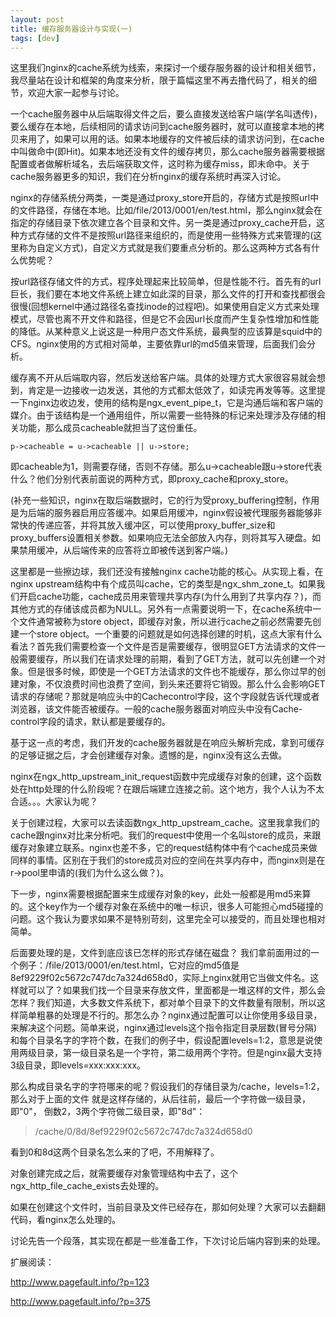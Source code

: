 ```yaml
---
layout: post
title: 缓存服务器设计与实现(一)
tags: [dev]
---
```


这里我们nginx的cache系统为线索，来探讨一个缓存服务器的设计和相关细节，我尽量站在设计和框架的角度来分析，限于篇幅这里不再去撸代码了，相关的细节，欢迎大家一起参与讨论。

一个cache服务器中从后端取得文件之后，要么直接发送给客户端(学名叫透传)，要么缓存在本地，后续相同的请求访问到cache服务器时，就可以直接拿本地的拷贝来用了，如果可以用的话。如果本地缓存的文件被后续的请求访问到，在cache中叫做命中(即Hit)。如果本地还没有文件的缓存拷贝，那么cache服务器需要根据配置或者做解析域名，去后端获取文件，这时称为缓存miss，即未命中。关于cache服务器更多的知识，我们在分析nginx的缓存系统时再深入讨论。

nginx的存储系统分两类，一类是通过proxy_store开启的，存储方式是按照url中的文件路径，存储在本地。比如/file/2013/0001/en/test.html，那么nginx就会在指定的存储目录下依次建立各个目录和文件。另一类是通过proxy_cache开启，这种方式存储的文件不是按照url路径来组织的，而是使用一些特殊方式来管理的(这里称为自定义方式)，自定义方式就是我们要重点分析的。那么这两种方式各有什么优势呢？

按url路径存储文件的方式，程序处理起来比较简单，但是性能不行。首先有的url巨长，我们要在本地文件系统上建立如此深的目录，那么文件的打开和查找都很会很慢(回想kernel中通过路径名查找inode的过程吧)。如果使用自定义方式来处理模式，尽管也离不开文件和路径，但是它不会因url长度而产生复杂性增加和性能的降低。从某种意义上说这是一种用户态文件系统，最典型的应该算是squid中的CFS。nginx使用的方式相对简单，主要依靠url的md5值来管理，后面我们会分析。

缓存离不开从后端取内容，然后发送给客户端。具体的处理方式大家很容易就会想到，肯定是一边接收一边发送，其他的方式都太低效了，如读完再发等等。这里提一下nginx边收边发，使用的结构是ngx_event_pipe_t，它是沟通后端和客户端的媒介。由于该结构是一个通用组件，所以需要一些特殊的标记来处理涉及存储的相关功能，那么成员cacheable就担当了这份重任。

```
p->cacheable = u->cacheable || u->store;
```

即cacheable为1，则需要存储，否则不存储。那么u->cacheable跟u->store代表什么？他们分别代表前面说的两种方式，即proxy_cache和proxy_store。 

(补充一些知识，nginx在取后端数据时，它的行为受proxy_buffering控制，作用是为后端的服务器启用应答缓冲。如果启用缓冲，nginx假设被代理服务器能够非常快的传递应答，并将其放入缓冲区，可以使用proxy_buffer_size和proxy_buffers设置相关参数。如果响应无法全部放入内存，则将其写入硬盘。如果禁用缓冲，从后端传来的应答将立即被传送到客户端。)

这里都是一些擦边球，我们还没有接触nginx cache功能的核心。从实现上看，在nginx upstream结构中有个成员叫cache，它的类型是ngx_shm_zone_t。如果我们开启cache功能，cache成员用来管理共享内存(为什么用到了共享内存？)，而其他方式的存储该成员都为NULL。另外有一点需要说明一下，在cache系统中一个文件通常被称为store object，即缓存对象，所以进行cache之前必然需要先创建一个store object。一个重要的问题就是如何选择创建的时机，这点大家有什么看法？首先我们需要检查一个文件是否是需要缓存，很明显GET方法请求的文件一般需要缓存，所以我们在请求处理的前期，看到了GET方法，就可以先创建一个对象。但是很多时候，即使是一个GET方法请求的文件也不能缓存，那么你过早的创建对象，不仅浪费时间也浪费了空间，到头来还要将它销毁。那么什么会影响GET请求的存储呢？那就是响应头中的Cachecontrol字段，这个字段就告诉代理或者浏览器，该文件能否被缓存。一般的cache服务器面对响应头中没有Cache-control字段的请求，默认都是要缓存的。

基于这一点的考虑，我们开发的cache服务器就是在响应头解析完成，拿到可缓存的足够证据之后，才会创建缓存对象。遗憾的是，nginx没有这么去做。

nginx在ngx_http_upstream_init_request函数中完成缓存对象的创建，这个函数处在http处理的什么阶段呢？在跟后端建立连接之前。这个地方，我个人认为不太合适。。。大家认为呢？

关于创建过程，大家可以去读函数ngx_http_upstream_cache。这里我拿我们的cache跟nginx对比来分析吧。我们的request中使用一个名叫store的成员，来跟缓存对象建立联系。nginx也差不多，它的request结构体中有个cache成员来做同样的事情。区别在于我们的store成员对应的空间在共享内存中，而nginx则是在r->pool里申请的(我们为什么这么做？)。

下一步，nginx需要根据配置来生成缓存对象的key，此处一般都是用md5来算的。这个key作为一个缓存对象在系统中的唯一标识，很多人可能担心md5碰撞的问题。这个我认为要求如果不是特别苛刻，这里完全可以接受的，而且处理也相对简单。

后面要处理的是，文件到底应该已怎样的形式存储在磁盘？
我们拿前面用过的一个例子：/file/2013/0001/en/test.html，它对应的md5值是8ef9229f02c5672c747dc7a324d658d0，实际上nginx就用它当做文件名。这样就可以了？如果我们找一个目录来存放文件，里面都是一堆这样的文件，那么会怎样？我们知道，大多数文件系统下，都对单个目录下的文件数量有限制，所以这样简单粗暴的处理是不行的。那怎么办？nginx通过配置可以让你使用多级目录，来解决这个问题。简单来说，nginx通过levels这个指令指定目录层数(冒号分隔)和每个目录名字的字符个数，在我们的例子中，假设配置levels=1:2，意思是说使用两级目录，第一级目录名是一个字符，第二级用两个字符。但是nginx最大支持3级目录，即levels=xxx:xxx:xxx。

那么构成目录名字的字符哪来的呢？假设我们的存储目录为/cache，levels=1:2，那么对于上面的文件 就是这样存储的，从后往前，最后一个字符做一级目录，即"0"， 倒数2，3两个字符做二级目录，即"8d"：

>/cache/0/8d/8ef9229f02c5672c747dc7a324d658d0

看到0和8d这两个目录名怎么来的了吧，不用解释了。

对象创建完成之后，就需要缓存对象管理结构中去了，这个ngx_http_file_cache_exists去处理的。

如果在创建这个文件时，当前目录及文件已经存在，那如何处理？大家可以去翻翻代码，看nginx怎么处理的。

讨论先告一个段落，其实现在都是一些准备工作，下次讨论后端内容到来的处理。

扩展阅读：

http://www.pagefault.info/?p=123

http://www.pagefault.info/?p=375